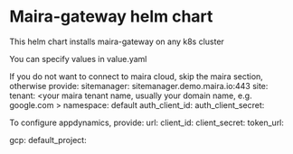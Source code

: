 # Maira-gateway helm chart

This helm chart installs maira-gateway on any k8s cluster

You can specify values in value.yaml

If you do not want to connect to maira cloud, skip the maira section, otherwise provide:
  sitemanager: sitemanager.demo.maira.io:443 
  site: <unique site name>
  tenant: <your maira tenant name, usually your domain name, e.g. google.com >
  namespace: default
  auth_client_id: <your client id provided by maira>
  auth_client_secret: <your client secret provided by maira>



To configure appdynamics, provide:
  url: <url to connect to appdynamics>
  client_id: <client id from appdynamics>
  client_secret:  <client secret from appdynamics>
  token_url: <token url from appdynamics>

gcp:
  default_project: <gcp project name that you want to use for default project>
